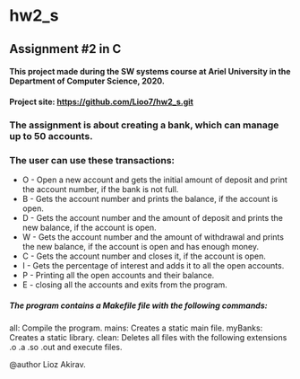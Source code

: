 # hw2_s
## Assignment #2 in C

#### This project made during the SW systems course at Ariel University in the Department of Computer Science, 2020. 
#### Project site: https://github.com/Lioo7/hw2_s.git


### The assignment is about creating a bank, which can manage up to 50 accounts.
### The user can use these transactions:

* O - Open a new account and gets the initial amount of deposit and print the account number, if the bank is not full.
* B - Gets the account number and prints the balance, if the account is open. 
* D - Gets the account number and the amount of deposit and prints the new balance, if the account is open.
* W - Gets the account number and the amount of withdrawal and prints the new balance, if the account is open and has enough money.
* C - Gets the account number and closes it, if the account is open.
* I - Gets the percentage of interest and adds it to all the open accounts.
* P - Printing all the open accounts and their balance.
* E - closing all the accounts and exits from the program.


##### The program contains a Makefile file with the following commands:

all: Compile the program.
mains: Creates a static main file.
myBanks: Creates a static library.
clean: Deletes all files with the following extensions .o .a .so .out and execute files.


@author Lioz Akirav.
